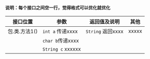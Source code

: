 #### 说明：每个接口之间空一行，觉得格式可以优化就优化

| 接口位置      | 参数              | 返回值及说明      | 其他  |
| ------------- | ----------------- | ----------------- | ----- |
| 包.类.方法1() | `int a` 传递xxxx  | `String` 返回xxxx | xxxxx |
|               | `char b`传递xxxx  |                   |       |
|               | `String c` xxxxxx |                   |       |



